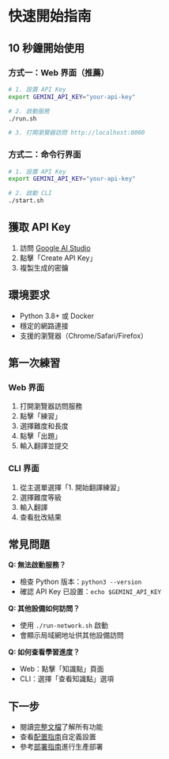 # 快速開始指南

## 10 秒鐘開始使用

### 方式一：Web 界面（推薦）
```bash
# 1. 設置 API Key
export GEMINI_API_KEY="your-api-key"

# 2. 啟動服務
./run.sh

# 3. 打開瀏覽器訪問 http://localhost:8000
```

### 方式二：命令行界面
```bash
# 1. 設置 API Key
export GEMINI_API_KEY="your-api-key"

# 2. 啟動 CLI
./start.sh
```

## 獲取 API Key

1. 訪問 [Google AI Studio](https://makersuite.google.com/app/apikey)
2. 點擊「Create API Key」
3. 複製生成的密鑰

## 環境要求

- Python 3.8+ 或 Docker
- 穩定的網路連接
- 支援的瀏覽器（Chrome/Safari/Firefox）

## 第一次練習

### Web 界面
1. 打開瀏覽器訪問服務
2. 點擊「練習」
3. 選擇難度和長度
4. 點擊「出題」
5. 輸入翻譯並提交

### CLI 界面
1. 從主選單選擇「1. 開始翻譯練習」
2. 選擇難度等級
3. 輸入翻譯
4. 查看批改結果

## 常見問題

**Q: 無法啟動服務？**
- 檢查 Python 版本：`python3 --version`
- 確認 API Key 已設置：`echo $GEMINI_API_KEY`

**Q: 其他設備如何訪問？**
- 使用 `./run-network.sh` 啟動
- 會顯示局域網地址供其他設備訪問

**Q: 如何查看學習進度？**
- Web：點擊「知識點」頁面
- CLI：選擇「查看知識點」選項

## 下一步

- 閱讀[完整文檔](README.md)了解所有功能
- 查看[配置指南](CONFIGURATION.md)自定義設置
- 參考[部署指南](../DEPLOYMENT.md)進行生產部署